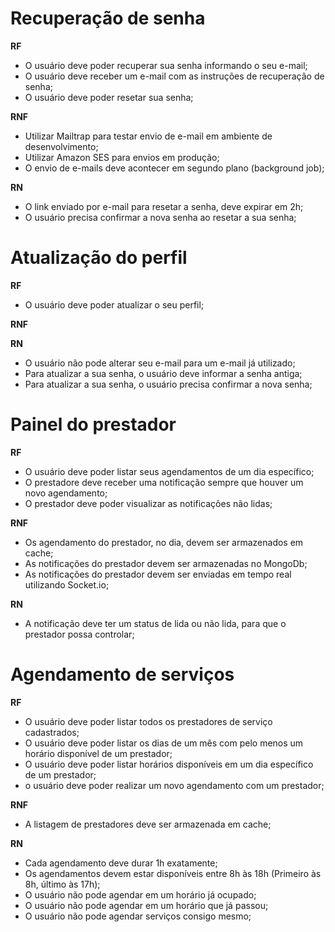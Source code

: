 # Recuperação de senha

<!-- Requisitos Funcionais -->
**RF**

- O usuário deve poder recuperar sua senha informando o seu e-mail;
- O usuário deve receber um e-mail com as instruções de recuperação de senha;
- O usuário deve poder resetar sua senha;

<!-- Requisitos Não Funcionais -->
**RNF**

- Utilizar Mailtrap para testar envio de e-mail em ambiente de desenvolvimento;
- Utilizar Amazon SES para envios em produção;
- O envio de e-mails deve acontecer em segundo plano (background job);

<!-- Regras de Negócios -->
**RN**

- O link enviado por e-mail para resetar a senha, deve expirar em 2h;
- O usuário precisa confirmar a nova senha ao resetar a sua senha;

# Atualização do perfil

<!-- Requisitos Funcionais -->
**RF**

- O usuário deve poder atualizar o seu perfil;

<!-- Requisitos Não Funcionais -->
**RNF**

<!-- Regras de Negócios -->
**RN**

- O usuário não pode alterar seu e-mail para um e-mail já utilizado;
- Para atualizar a sua senha, o usuário deve informar a senha antiga;
- Para atualizar a sua senha, o usuário precisa confirmar a nova senha;

# Painel do prestador

<!-- Requisitos Funcionais -->
**RF**

- O usuário deve poder listar seus agendamentos de um dia específico;
- O prestadore deve receber uma notificação sempre que houver um novo agendamento;
- O prestador deve poder visualizar as notificações não lidas;

<!-- Requisitos Não Funcionais -->
**RNF**

- Os agendamento do prestador, no dia, devem ser armazenados em cache;
- As notificações do prestador devem ser armazenadas no MongoDb;
- As notificações do prestador devem ser enviadas em tempo real utilizando Socket.io;

<!-- Regras de Negócios -->
**RN**

- A notificação deve ter um status de lida ou não lida, para que o prestador possa controlar;


# Agendamento de serviços

<!-- Requisitos Funcionais -->
**RF**

- O usuário deve poder listar todos os prestadores de serviço cadastrados;
- O usuário deve poder listar os dias de um mês com pelo menos um horário disponível de um prestador;
- O usuário deve poder listar horários disponíveis em um dia específico de um prestador;
- o usuário deve poder realizar um novo agendamento com um prestador;

<!-- Requisitos Não Funcionais -->
**RNF**

- A listagem de prestadores deve ser armazenada em cache;

<!-- Regras de Negócios -->
**RN**

- Cada agendamento deve durar 1h exatamente;
- Os agendamentos devem estar disponíveis entre 8h às 18h (Primeiro às 8h, último às 17h);
- O usuário não pode agendar em um horário já ocupado;
- O usuário não pode agendar em um horário que já passou;
- O usuário não pode agendar serviços consigo mesmo;


